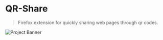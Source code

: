 # QR-Share
>Firefox extension for quickly sharing web pages through qr codes.

![Project Banner](./Images/GithubReposBanners.png)

